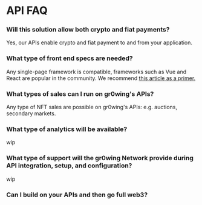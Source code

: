 # API FAQ
### Will this solution allow both crypto and fiat payments?
Yes, our APIs enable crypto and fiat payment to and from your application.
### What type of front end specs are needed?
Any single-page framework is compatible, frameworks such as Vue and React are popular in the community. We recommend [this article as a primer.](https://mirror.xyz/dhaiwat.eth/O5CK6Tjfv8uhl6FPbjT0yZ8LUwViDPWGYHdu9khRWpM)
### What types of sales can I run on gr0wing's APIs?
Any type of NFT sales are possible on gr0wing's APIs: e.g. auctions, secondary markets.
### What type of analytics will be available?
wip
### What type of support will the gr0wing Network provide during API integration, setup, and configuration?
wip
### Can I build on your APIs and then go full web3?
